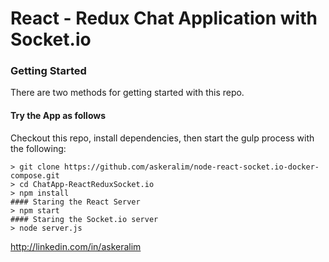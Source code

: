 # React - Redux Chat Application with Socket.io

### Getting Started

There are two methods for getting started with this repo.

#### Try the App as follows
Checkout this repo, install dependencies, then start the gulp process with the following:

```
> git clone https://github.com/askeralim/node-react-socket.io-docker-compose.git
> cd ChatApp-ReactReduxSocket.io
> npm install
#### Staring the React Server
> npm start
#### Staring the Socket.io server
> node server.js
```

http://linkedin.com/in/askeralim

